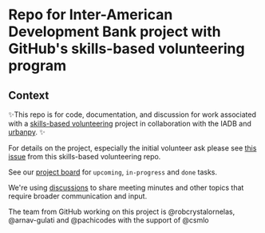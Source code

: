# Repo for Inter-American Development Bank project with GitHub's skills-based volunteering program

## Context

✨This repo is for code, documentation, and discussion for work associated with a [skills-based volunteering](https://github.com/github/SI-skills-based-volunteering) project in collaboration with the IADB and [urbanpy](https://github.com/EL-BID/urbanpy). ✨

For details on the project, especially the initial volunteer ask please see [this issue](https://github.com/github/SI-skills-based-volunteering/issues/135) from this skills-based volunteering repo.

See our [project board](https://github.com/orgs/github/projects/8279/views/1) for `upcoming`, `in-progress` and `done` tasks.

We're using [discussions](https://github.com/github/IADB-education/discussions) to share meeting minutes and other topics that require broader communication and input.

The team from GitHub working on this project is @robcrystalornelas, @arnav-gulati and @pachicodes with the support of @csmlo